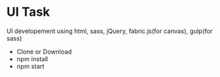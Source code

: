 <h1>UI Task</h1>

<p>UI developement using html, sass, jQuery, fabric.js(for canvas), gulp(for sass)</p>

<ul>
    <li>Clone or Download</li>
    <li>npm install</li>
    <li>npm start</li>
</ul>
